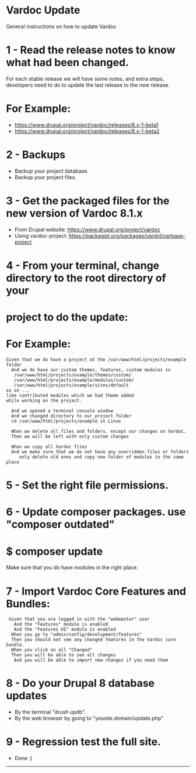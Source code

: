# Vardoc Update
General instructions on how to update Vardoc

# 1 - Read the release notes to know what had been changed.

For each stable release we will have some notes, and extra steps,
developers need to do to update the last release to the new release.


#  For Example:
* https://www.drupal.org/project/vardoc/releases/8.x-1-beta1
* https://www.drupal.org/project/vardoc/releases/8.x-1-beta2


# 2 - Backups

* Backup your project database.
* Backup your project files.

# 3 - Get the packaged files for the new version of Vardoc 8.1.x

* From Drupal website: https://www.drupal.org/project/vardoc
* Using vardoc-project: https://packagist.org/packages/vardot/varbase-project

# 4 - From your terminal, change directory to the root directory of your
#     project to do the update:

# For Example:

```
Given that we do have a project at the /var/www/html/projects/example folder
  And we do have our custom themes, features, custom modules in
   /var/www/html/projects/example/themes/custom/
   /var/www/html/projects/example/modules/custom/
   /var/www/html/projects/example/sites/default
so on ...
like contributed modules which we had theme added
while working on the project.

  And we opened a terminal console window
  And we changed directory to our project folder
  cd /var/www/html/projects/example in Linux

  When we delete all files and folders, except our changes on Vardoc.
  Then we will be left with only custom changes

  When we copy all Vardoc files
  And we make sure that we do not have any overridden files or folders
     only delete old ones and copy new folder of modules to the same place
```

# 5 - Set the right file permissions.
# 6 - Update composer packages. use "composer outdated"
# $ composer update

  Make sure that you do have modules in the right place.

# 7 - Import Vardoc Core Features and Bundles:

```
 Given that you are logged in with the "webmaster" user
   And the "Features" module is enabled
   And the "Features UI" module is enabled
  When you go to "admin/config/development/features"
  Then you should not see any changed features in the Vardoc core bundle.
  When you click on all "Changed"
  Then you will be able to see all changes
   And you will be able to import new changes if you need them
```

# 8 - Do your Drupal 8 database updates

* By the terminal "drush updb".
* By the web browser by going to "yousite.domain/update.php"

# 9 - Regression test the full site.

* Done :\)

---